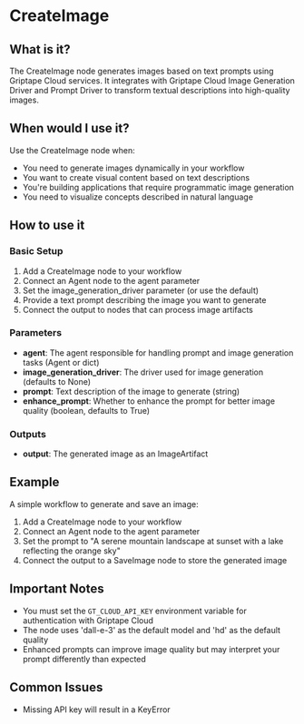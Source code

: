 # CreateImage

## What is it?

The CreateImage node generates images based on text prompts using Griptape Cloud services. It integrates with Griptape Cloud Image Generation Driver and Prompt Driver to transform textual descriptions into high-quality images.

## When would I use it?

Use the CreateImage node when:

- You need to generate images dynamically in your workflow
- You want to create visual content based on text descriptions
- You're building applications that require programmatic image generation
- You need to visualize concepts described in natural language

## How to use it

### Basic Setup

1. Add a CreateImage node to your workflow
2. Connect an Agent node to the agent parameter
3. Set the image_generation_driver parameter (or use the default)
4. Provide a text prompt describing the image you want to generate
5. Connect the output to nodes that can process image artifacts

### Parameters

- **agent**: The agent responsible for handling prompt and image generation tasks (Agent or dict)
- **image_generation_driver**: The driver used for image generation (defaults to None)
- **prompt**: Text description of the image to generate (string)
- **enhance_prompt**: Whether to enhance the prompt for better image quality (boolean, defaults to True)

### Outputs
- **output**: The generated image as an ImageArtifact

## Example

A simple workflow to generate and save an image:

1. Add a CreateImage node to your workflow
2. Connect an Agent node to the agent parameter
3. Set the prompt to "A serene mountain landscape at sunset with a lake reflecting the orange sky"
4. Connect the output to a SaveImage node to store the generated image

## Important Notes

- You must set the `GT_CLOUD_API_KEY` environment variable for authentication with Griptape Cloud
- The node uses 'dall-e-3' as the default model and 'hd' as the default quality
- Enhanced prompts can improve image quality but may interpret your prompt differently than expected

## Common Issues

- Missing API key will result in a KeyError